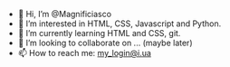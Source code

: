 - 👋 Hi, I’m @Magnificiasco
- 👀 I’m interested in HTML, CSS, Javascript and Python.
- 🌱 I’m currently learning HTML and CSS, git.
- 💞️ I’m looking to collaborate on ... (maybe later)
- 📫 How to reach me: my_login@i.ua

<!---
Magnificiasco/Magnificiasco is a ✨ special ✨ repository because its `README.md` (this file) appears on your GitHub profile.
You can click the Preview link to take a look at your changes.
--->
